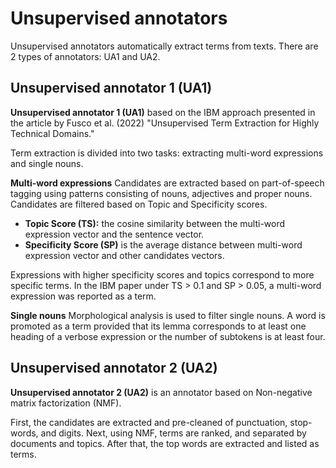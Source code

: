 # Unsupervised annotators

Unsupervised annotators automatically extract terms from texts. There are 2 types of annotators: UA1 and UA2.

## Unsupervised annotator 1 (UA1)
**Unsupervised annotator 1 (UA1)** based on the IBM approach presented in the article by Fusco et al. (2022) "Unsupervised Term Extraction for Highly Technical Domains."

Term extraction is divided into two tasks: extracting multi-word expressions and single nouns.

**Multi-word expressions**
Candidates are extracted based on part-of-speech tagging using patterns consisting of nouns, adjectives and proper nouns. 
Candidates are filtered based on Topic and Specificity scores.
* **Topic Score (TS):** the cosine similarity between the multi-word expression vector and the sentence vector.
* **Specificity Score (SP)** is the average distance between multi-word expression vector and other candidates vectors.

Expressions with higher specificity scores and topics correspond to more specific terms. In the IBM paper under TS > 0.1 and SP > 0.05, a multi-word expression was reported as a term.

**Single nouns**
Morphological analysis is used to filter single nouns. A word is promoted as a term provided that its lemma corresponds to at least one heading of a verbose expression or the number of subtokens is at least four.

## Unsupervised annotator 2 (UA2)
**Unsupervised annotator 2 (UA2)** is an annotator based on Non-negative matrix factorization (NMF). 

First, the candidates are extracted and pre-cleaned of punctuation, stop-words, and digits. Next, using NMF, terms are ranked, and separated by documents and topics. After that, the top words are extracted and listed as terms.
